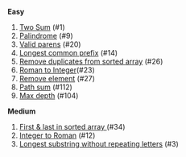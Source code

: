 **Easy**

1. [Two Sum](https://leetcode.com/problems/two-sum/) (#1)
2. [Palindrome](https://leetcode.com/problems/palindrome-number/) (#9)
3. [Valid parens](https://leetcode.com/problems/valid-parentheses/) (#20)
4. [Longest common prefix](https://leetcode.com/problems/longest-common-prefix/) (#14)
5. [Remove duplicates from sorted array](https://leetcode.com/problems/remove-duplicates-from-sorted-array/) (#26)
6. [Roman to Integer](https://leetcode.com/problems/roman-to-integer/)(#23)
7. [Remove element](https://leetcode.com/problems/remove-element/) (#27)
8. [Path sum](https://leetcode.com/problems/path-sum) (#112) 
9. [Max depth](https://leetcode.com/problems/maximum-depth-of-binary-tree/) (#104)

**Medium**
1. [First & last in sorted array ](https://leetcode.com/problems/find-first-and-last-position-of-element-in-sorted-array/) (#34)
2. [Integer to Roman](https://leetcode.com/problems/integer-to-roman/) (#12)
3. [Longest substring without repeating letters](https://leetcode.com/problems/longest-substring-without-repeating-characters/) (#3)
